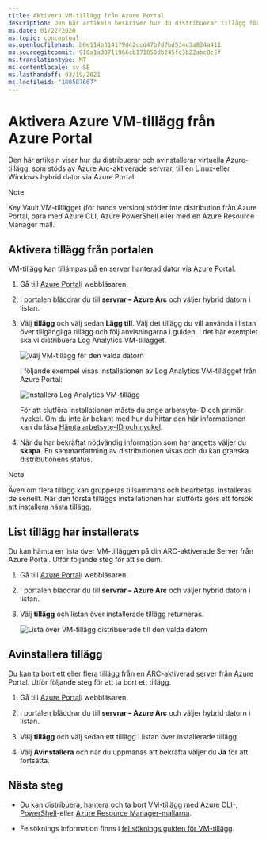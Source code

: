 ```yaml
---
title: Aktivera VM-tillägg från Azure Portal
description: Den här artikeln beskriver hur du distribuerar tillägg för virtuella datorer till Azure Arc-aktiverade servrar som körs i hybrid moln miljöer från Azure Portal.
ms.date: 01/22/2020
ms.topic: conceptual
ms.openlocfilehash: b0e114b314179d42ccd47b7d7bd534d3a824a411
ms.sourcegitcommit: 910a1a38711966cb171050db245fc3b22abc8c5f
ms.translationtype: MT
ms.contentlocale: sv-SE
ms.lasthandoff: 03/19/2021
ms.locfileid: "100587667"
---
```

# <a name="enable-azure-vm-extensions-from-the-azure-portal"></a>Aktivera Azure VM-tillägg från Azure Portal

Den här artikeln visar hur du distribuerar och avinstallerar virtuella Azure-tillägg, som stöds av Azure Arc-aktiverade servrar, till en Linux-eller Windows hybrid dator via Azure Portal.

> [!NOTE]
> Key Vault VM-tillägget (för hands version) stöder inte distribution från Azure Portal, bara med Azure CLI, Azure PowerShell eller med en Azure Resource Manager mall.

## <a name="enable-extensions-from-the-portal"></a>Aktivera tillägg från portalen

VM-tillägg kan tillämpas på en server hanterad dator via Azure Portal.

1. Gå till [Azure Portal](https://portal.azure.com)i webbläsaren.

2. I portalen bläddrar du till **servrar – Azure Arc** och väljer hybrid datorn i listan.

3. Välj **tillägg** och välj sedan **Lägg till**. Välj det tillägg du vill använda i listan över tillgängliga tillägg och följ anvisningarna i guiden. I det här exemplet ska vi distribuera Log Analytics VM-tillägget.

    ![Välj VM-tillägg för den valda datorn](./media/manage-vm-extensions/add-vm-extensions.png)

    I följande exempel visas installationen av Log Analytics VM-tillägget från Azure Portal:

    ![Installera Log Analytics VM-tillägg](./media/manage-vm-extensions/mma-extension-config.png)

    För att slutföra installationen måste du ange arbetsyte-ID och primär nyckel. Om du inte är bekant med hur du hittar den här informationen kan du läsa [Hämta arbetsyte-ID och nyckel](../../azure-monitor/agents/log-analytics-agent.md#workspace-id-and-key).

4. När du har bekräftat nödvändig information som har angetts väljer du **skapa**. En sammanfattning av distributionen visas och du kan granska distributionens status.

>[!NOTE]
>Även om flera tillägg kan grupperas tillsammans och bearbetas, installeras de seriellt. När den första tilläggs installationen har slutförts görs ett försök att installera nästa tillägg.

## <a name="list-extensions-installed"></a>List tillägg har installerats

Du kan hämta en lista över VM-tilläggen på din ARC-aktiverade Server från Azure Portal. Utför följande steg för att se dem.

1. Gå till [Azure Portal](https://portal.azure.com)i webbläsaren.

2. I portalen bläddrar du till **servrar – Azure Arc** och väljer hybrid datorn i listan.

3. Välj **tillägg** och listan över installerade tillägg returneras.

    ![Lista över VM-tillägg distribuerade till den valda datorn](./media/manage-vm-extensions/list-vm-extensions.png)

## <a name="uninstall-extension"></a>Avinstallera tillägg

Du kan ta bort ett eller flera tillägg från en ARC-aktiverad server från Azure Portal. Utför följande steg för att ta bort ett tillägg.

1. Gå till [Azure Portal](https://portal.azure.com)i webbläsaren.

2. I portalen bläddrar du till **servrar – Azure Arc** och väljer hybrid datorn i listan.

3. Välj **tillägg** och välj sedan ett tillägg i listan över installerade tillägg.

4. Välj **Avinstallera** och när du uppmanas att bekräfta väljer du **Ja** för att fortsätta.

## <a name="next-steps"></a>Nästa steg

- Du kan distribuera, hantera och ta bort VM-tillägg med [Azure CLI](manage-vm-extensions-cli.md)-, [PowerShell](manage-vm-extensions-powershell.md)-eller [Azure Resource Manager-mallarna](manage-vm-extensions-template.md).

- Felsöknings information finns i [fel söknings guiden för VM-tillägg](troubleshoot-vm-extensions.md).